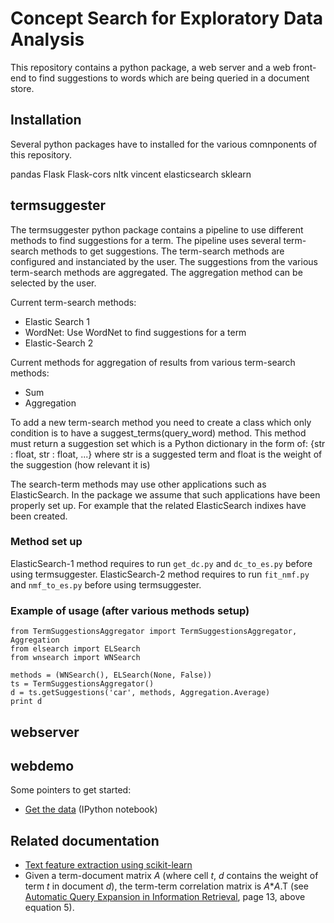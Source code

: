 # Concept Search for Exploratory Data Analysis

This repository contains a python package, a web server and a web front-end to find suggestions to words which are being queried in a document store.

## Installation

Several python packages have to installed for the various comnponents of this repository. 

pandas Flask Flask-cors nltk vincent elasticsearch sklearn

## termsuggester

The termsuggester python package contains a pipeline to use different methods to find suggestions for a term. 
The pipeline uses several term-search methods to get suggestions. The term-search methods are configured and instanciated by the user.
The suggestions from the various term-search methods are aggregated. The aggregation method can be selected by the user.

Current term-search methods:
 - Elastic Search 1
 - WordNet: Use WordNet to find suggestions for a term
 - Elastic-Search 2
 
Current methods for aggregation of results from various term-search methods:
 - Sum
 - Aggregation
  
To add a new term-search method you need to create a class which only condition is to have a suggest_terms(query_word) method.
This method must return a suggestion set which is a Python dictionary in the form of:
{str : float, str : float, ...} 
where str is a suggested term and float is the weight of the suggestion (how relevant it is)

The search-term methods may use other applications such as ElasticSearch. In the package we assume that such applications have been properly set up.
For example that the related ElasticSearch indixes have been created. 

### Method set up

ElasticSearch-1 method requires to run `get_dc.py` and `dc_to_es.py` before using termsuggester.
ElasticSearch-2 method requires to run `fit_nmf.py` and `nmf_to_es.py` before using termsuggester.

### Example of usage (after various methods setup)

```
from TermSuggestionsAggregator import TermSuggestionsAggregator, Aggregation
from elsearch import ELSearch
from wnsearch import WNSearch

methods = (WNSearch(), ELSearch(None, False))
ts = TermSuggestionsAggregator()
d = ts.getSuggestions('car', methods, Aggregation.Average)
print d
```

## webserver

## webdemo


Some pointers to get started:

* [Get the data](https://github.com/nlesc-sherlock/concept-search/blob/develop/GettingTheData.ipynb)
(IPython notebook)

## Related documentation

* [Text feature extraction using scikit-learn](http://scikit-learn.org/stable/modules/feature_extraction.html#text-feature-extraction)
* Given a term-document matrix _A_ (where cell _t_, _d_ contains the weight of term _t_ in document _d_),
the term-term correlation matrix is _A_*_A_.T (see
[Automatic Query Expansion in Information Retrieval](http://www-labs.iro.umontreal.ca/~nie/IFT6255/carpineto-Survey-QE.pdf),
page 13, above equation 5).
